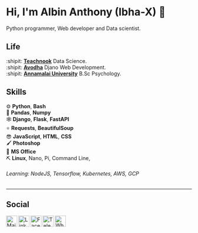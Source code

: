 Hi, I'm Albin Anthony (Ibha-X) :wave:
===================

Python programmer, Web developer and Data scientist.

Life
----

:shipit: [**Teachnook**][tch] Data Science.\
:shipit: [**Avodha**][av] Djano Web Development.\
:shipit: [**Annamalai University**][au] B.Sc Psychology. 

[tch]: https://teachnook.com/
[av]: https://avodha.com/
[au]: https://annamalaiuniversity.ac.in/



Skills
------

:gear:          **Python**, **Bash**\
:blue_book:     **Pandas**, **Numpy**\
:spider_web:    **Django**, **Flask**, **FastAPI**\
:star:           **Requests**, **BeautifulSoup**\
:sunglasses:     **JavaScript**, **HTML**, **CSS**\
:paintbrush:     **Photoshop**\
:file_folder:    **MS Office**\
:pick:           **Linux**, Nano, Pi, Command Line, 


###### Learning: NodeJS, Tensorflow, Kubernetes, AWS, GCP
------

Social
----


<a href="mailto: albinantony960@gmail.com">
    <img height="30" align="left" alt="Mail" src="https://cdn.cdnlogo.com/logos/o/14/official-gmail-icon-2020.svg"/>
</a>


<a href="https://www.linkedin.com/in/albin-antony-435b1b236">
    <img height="30" align="left" alt="LinkedIn" src="https://cdn.cdnlogo.com/logos/l/78/linkedin-icon.svg" />
</a>


<a href="https://facebook.com/iamibha">
    <img height="30" align="left" alt="Facebook" src="https://cdn.cdnlogo.com/logos/f/83/facebook.svg" />
</a>

<a href="https://msng.link/o/?PsYcHeDeLlO=tg">
    <img height="30" align="left" alt="Telegram" src="https://cdn.cdnlogo.com/logos/t/39/telegram.svg" />
</a>

<a href="https://wa.link/r6v4o8">
    <img height="30" align="left" alt="WhatsApp" src="https://cdn.cdnlogo.com/logos/w/35/whatsapp-icon.svg" />
</a>
